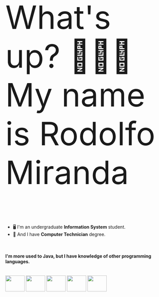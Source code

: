 <div>
    
  <p style="font-size: 100px">What's up? 🙋🏻‍♂️ My name is Rodolfo Miranda</p>
</div>

- 🖥️ I'm an undergraduate **Information System** student.
- 🔌 And I have **Computer Technician** degree.

<br>

#### I'm more used to **Java**, but I have knowledge of **other programming languages**.

<div style="display: inline-block;"><br>
  <img align="center" height="50" width="60" src="https://cdn.jsdelivr.net/gh/devicons/devicon/icons/java/java-original.svg" />
  <img align="center" height="50" width="60" src="https://cdn.jsdelivr.net/gh/devicons/devicon/icons/csharp/csharp-original.svg" />
  <img align="center" height="50" width="60" src="https://cdn.jsdelivr.net/gh/devicons/devicon/icons/javascript/javascript-original.svg" />
  <img align="center" height="50" width="60" src="https://cdn.jsdelivr.net/gh/devicons/devicon/icons/html5/html5-plain.svg" />
  <img align="center" height="50" width="60" src="https://cdn.jsdelivr.net/gh/devicons/devicon/icons/css3/css3-plain.svg" />
</div>   
